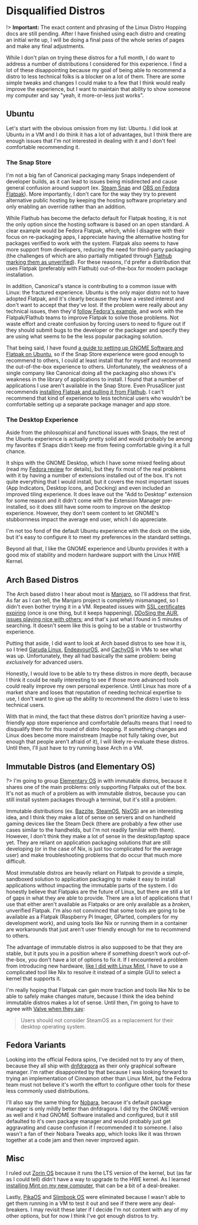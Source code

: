 # Disqualified Distros
!> **Important:** The exact content and phrasing of the Linux Distro Hopping docs are still pending. After I have finished using each distro and creating an initial write up, I will be doing a final pass of the whole series of pages and make any final adjustments.

While I don't plan on trying these distros for a full month, I do want to address a number of distributions I considered for this experience. I find a lot of these disappointing because my goal of being able to recommend a distro to less technical folks is a blocker on a lot of them. There are some simple tweaks and changes I could make to a few that I think would really improve the experience, but I want to maintain that ability to show someone my computer and say "yeah, it more-or-less just works".

## Ubuntu
Let's start with the obvious omission from my list: Ubuntu. I did look at Ubuntu in a VM and I do think it has a lot of advantages, but I think there are enough issues that I'm not interested in dealing with it and I don't feel comfortable recommending it.

### The Snap Store
I'm not a big fan of Canonical packaging many Snaps independent of developer builds, as it can lead to issues being misdirected and cause general confusion around support (ex. [Steam Snap](https://www.omgubuntu.co.uk/2024/01/valve-dont-recommend-ubuntu-steam-snap) and [OBS on Fedora Flatpak](https://gitlab.com/fedora/sigs/flatpak/fedora-flatpaks/-/issues/39)). More importantly, I don't care for the way they try to prevent alternative public hosting by keeping the hosting software proprietary and only enabling an override rather than an addition.

While Flathub has become the defacto default for Flatpak hosting, it is not the only option since the hosting software is based on an open standard. A clear example would be Fedora Flatpak, which, while I disagree with their focus on re-packaging apps, I appreciate having the alternative hosting for packages verified to work with the system. Flatpak also seems to have more support from developers, reducing the need for third-party packaging (the challenges of which are also partially mitigated through [Flathub marking them as unverified](https://docs.flathub.org/docs/for-users/verification)). For these reasons, I'd prefer a distribution that uses Flatpak (preferably with Flathub) out-of-the-box for modern package installation.

In addition, Canonical's stance is contributing to a common issue with Linux: the fractured experience. Ubuntu is the only major distro not to have adopted Flatpak, and it's clearly because they have a vested interest and don't want to accept that they've lost. If the problem were really about any technical issues, then they'd [follow Fedora's example](https://blogs.gnome.org/mcatanzaro/2025/07/21/fedora-must-carefully-embrace-flathub/), and work *with* the Flatpak/Flathub teams to improve Flatpak to solve those problems. Not waste effort and create confusion by forcing users to need to figure out if they should submit bugs to the developer or the packager and specify they are using what seems to be the less popular packaging solution.

That being said, I have found [a guide to setting up GNOME Software and Flatpak on Ubuntu](https://www.howtogeek.com/how-and-why-to-install-flatpak-software-packages-on-ubuntu/), so if the Snap Store experience were good enough to recommend to others, I could at least install that for myself and recommend the out-of-the-box experience to others. Unfortunately, the weakness of a single company like Canonical doing all the packaging also shows it's weakness in the library of applications to install. I found that a number of applications I use aren't available in the Snap Store. Even PrusaSlicer just recommends [installing Flatpak and pulling it from Flathub](https://help.prusa3d.com/article/install-prusaslicer_1903). I can't recommend that kind of experience to less technical users who wouldn't be comfortable setting up a separate package manager and app store.

### The Desktop Experience
Aside from the philosophical and functional issues with Snaps, the rest of the Ubuntu experience is actually pretty solid and would probably be among my favorites if Snaps didn't keep me from feeing comfortable giving it a full chance.

It ships with the GNOME Desktop, which I have some mixed feeling about (read my [Fedora review](/software/linux/distro-hopping-2025/fedora-workstation?id=gnome) for details), but they fix most of the real problems with it by having a number of extensions installed out of the box. It's not quite everything that I would install, but it covers the most important issues (App Indicators, Desktop Icons, and Docking) and even included an improved tiling experience. It does leave out the "Add to Desktop" extension for some reason and it didn't come with the Extension Manager pre-installed, so it does still have some room to improve on the desktop experience. However, they don't seem content to let GNOME's stubbornness impact the average end user, which I do appreciate.

I'm not too fond of the default Ubuntu experience with the dock on the side, but it's easy to configure it to meet my preferences in the standard settings.

Beyond all that, I like the GNOME experience and Ubuntu provides it with a good mix of stability and modern hardware support with the Linux HWE Kernel.

## Arch Based Distros
The Arch based distro I hear about most is [Manjaro](https://manjaro.org/), so I'll address that first. As far as I can tell, the Manjaro project is completely mismanaged, so I didn't even bother trying it in a VM. Repeated issues with [SSL certificates expiring](https://forum.manjaro.org/t/software-manjaro-org-expired-certificate-again/119696) (once is one thing, but it keeps happening), [DDoSing the AUR](https://gitlab.manjaro.org/applications/pamac/-/issues/1017), [issues playing nice with others](https://blog.brixit.nl/why-i-left-pine64/); and that's just what I found in 5 minutes of searching. It doesn't seem like this is going to be a stable or trustworthy experience.

Putting that aside, I did want to look at Arch based distros to see how it is, so I tried [Garuda Linux](https://garudalinux.org/), [EndeavourOS](https://endeavouros.com/), and [CachyOS](https://cachyos.org/) in VMs to see what was up. Unfortunately, they all had basically the same problem: being *exclusively* for advanced users.

Honestly, I would love to be able to try these distros in more depth, because I think it could be really interesting to see if those more advanced tools could really improve my own personal experience. Until Linux has more of a market share and loses that reputation of needing technical expertise to use, I don't want to give up the ability to recommend the distro I use to less technical users.

With that in mind, the fact that these distros don't prioritize having a user-friendly app store experience and comfortable defaults means that I need to disqualify them for this round of distro hopping. If something changes and Linux does become more mainstream (maybe not fully taking over, but enough that people aren't afraid of it), I will likely re-evaluate these distros. Until then, I'll just have to try running base Arch in a VM.

## Immutable Distros (and Elementary OS)
?> I'm going to group [Elementary OS](https://elementary.io/) in with immutable distros, because it shares one of the main problems: only supporting Flatpaks out of the box. It's not as much of a problem as with immutable distros, because you can still install system packages through a terminal, but it's still a problem.

Immutable distributions (ex. [Bazzite](https://bazzite.gg/), [SteamOS](https://store.steampowered.com/steamos), [NixOS](https://nixos.org/)) are an interesting idea, and I think they make a lot of sense on servers and on handheld gaming devices like the Steam Deck (there are probably a few other use cases similar to the handhelds, but I'm not readily familiar with them). However, I don't think they make a lot of sense in the desktop/laptop space yet. They are reliant on application packaging solutions that are still developing (or in the case of Nix, is just too complicated for the average user) and make troubleshooting problems that do occur that much more difficult.

Most immutable distros are heavily reliant on Flatpak to provide a simple, sandboxed solution to application packaging to make it easy to install applications without impacting the immutable parts of the system. I do honestly believe that Flatpaks are the future of Linux, but there are still a lot of gaps in what they are able to provide. There are a lot of applications that I use that either aren't available as Flatpaks or are only available as a *broken*, unverified Flatpak. I'm also not convinced that some tools are going to be available as a Flatpak (Raspberry Pi Imager, GParted, compilers for my development work), and using tools like Nix or running them in a container are workarounds that just aren't user friendly enough for me to recommend to others.

The advantage of immutable distros is also supposed to be that they are stable, but it puts you in a position where if something doesn't work out-of-the-box, you don't have a lot of options to fix it. If I encountered a problem from introducing new hardware, [like I did with Linux Mint][mint-kernel-issues], I have to use a complicated tool like Nix to resolve it instead of a simple GUI to select a kernel that supports it.

I'm really hoping that Flatpak can gain more traction and tools like Nix to be able to safely make changes mature, because I think the idea behind immutable distros makes a lot of sense. Until then, I'm going to have to agree with [Valve when they say](https://store.steampowered.com/steamos#:~:text=Users%20should%20not%20consider%20SteamOS%20as%20a%20replacement%20for%20their%20desktop%20operating%20system.):

> Users should not consider SteamOS as a replacement for their desktop operating system.

## Fedora Variants
Looking into the official Fedora spins, I've decided not to try any of them, because they all ship with [dnfdragora](https://github.com/manatools/dnfdragora?tab=readme-ov-file#dnfdragora) as their only graphical software manager. I'm rather disappointed by that because I was looking forward to trying an implementation of Cinnamon other than Linux Mint, but the Fedora team must not believe it's worth the effort to configure other tools for these less commonly used distributions.

I'll also say the same thing for [Nobara](https://nobaraproject.org/), because it's default package manager is only mildly better than dnfdragora. I did try the GNOME version as well and it had GNOME Software installed and configured, but it still defaulted to it's own package manager and would probably just get aggravating and cause confusion if I recommended it to someone. I also wasn't a fan of their Nobara Tweaks app, which looks like it was thrown together at a code jam and then never improved again.

## Misc
I ruled out [Zorin OS](https://zorin.com/os/) because it runs the LTS version of the kernel, but (as far as I could tell) didn't have a way to upgrade to the HWE kernel. As I learned [installing Mint on my new computer][mint-kernel-issues], that can be a bit of a deal-breaker.

Lastly, [PikaOS](https://wiki.pika-os.com/en/home) and [Slimbook OS](https://slimbook.com/en/slimbook-os) were eliminated because I wasn't able to get them running in a VM to test it out and see if there were any deal-breakers. I may revisit these later if I decide I'm not content with any of my other options, but for now I think I've got enough distros to try.

[mint-kernel-issues]: /software/linux/distro-hopping-2025/mint?id=kernel-issues